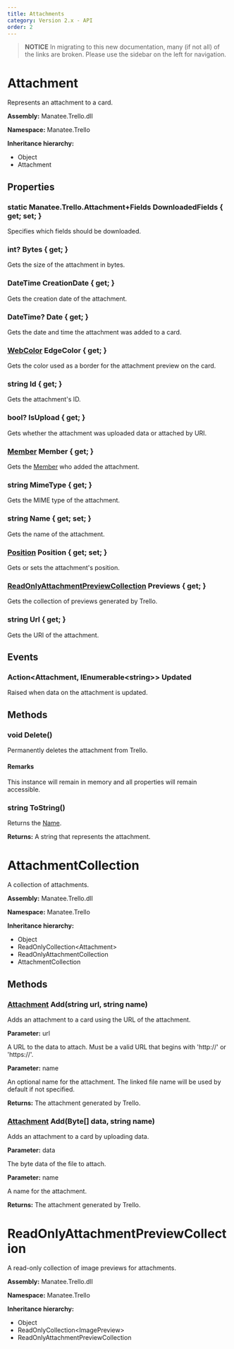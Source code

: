 ```yaml
---
title: Attachments
category: Version 2.x - API
order: 2
---
```


> **NOTICE** In migrating to this new documentation, many (if not all) of the links are broken.  Please use the sidebar on the left for navigation.

# Attachment

Represents an attachment to a card.

**Assembly:** Manatee.Trello.dll

**Namespace:** Manatee.Trello

**Inheritance hierarchy:**

- Object
- Attachment

## Properties

### static Manatee.Trello.Attachment+Fields DownloadedFields { get; set; }

Specifies which fields should be downloaded.

### int? Bytes { get; }

Gets the size of the attachment in bytes.

### DateTime CreationDate { get; }

Gets the creation date of the attachment.

### DateTime? Date { get; }

Gets the date and time the attachment was added to a card.

### [WebColor](/API-Boards#webcolor) EdgeColor { get; }

Gets the color used as a border for the attachment preview on the card.

### string Id { get; }

Gets the attachment&#39;s ID.

### bool? IsUpload { get; }

Gets whether the attachment was uploaded data or attached by URI.

### [Member](/API-Members#member) Member { get; }

Gets the [Member](/API-Attachments#member-member--get-) who added the attachment.

### string MimeType { get; }

Gets the MIME type of the attachment.

### string Name { get; set; }

Gets the name of the attachment.

### [Position](/API-Common-Types#position) Position { get; set; }

Gets or sets the attachment&#39;s position.

### [ReadOnlyAttachmentPreviewCollection](/API-Attachments#readonlyattachmentpreviewcollection) Previews { get; }

Gets the collection of previews generated by Trello.

### string Url { get; }

Gets the URI of the attachment.

## Events

### Action&lt;Attachment, IEnumerable&lt;string&gt;&gt; Updated

Raised when data on the attachment is updated.

## Methods

### void Delete()

Permanently deletes the attachment from Trello.

#### Remarks

This instance will remain in memory and all properties will remain accessible.

### string ToString()

Returns the [Name](/API-Attachments#string-name--get-set-).

**Returns:** A string that represents the attachment.

# AttachmentCollection

A collection of attachments.

**Assembly:** Manatee.Trello.dll

**Namespace:** Manatee.Trello

**Inheritance hierarchy:**

- Object
- ReadOnlyCollection&lt;Attachment&gt;
- ReadOnlyAttachmentCollection
- AttachmentCollection

## Methods

### [Attachment](/API-Attachments#attachment) Add(string url, string name)

Adds an attachment to a card using the URL of the attachment.

**Parameter:** url

A URL to the data to attach. Must be a valid URL that begins with &#39;http://&#39; or &#39;https://&#39;.

**Parameter:** name

An optional name for the attachment. The linked file name will be used by default if not specified.

**Returns:** The attachment generated by Trello.

### [Attachment](/API-Attachments#attachment) Add(Byte[] data, string name)

Adds an attachment to a card by uploading data.

**Parameter:** data

The byte data of the file to attach.

**Parameter:** name

A name for the attachment.

**Returns:** The attachment generated by Trello.

# ReadOnlyAttachmentPreviewCollection

A read-only collection of image previews for attachments.

**Assembly:** Manatee.Trello.dll

**Namespace:** Manatee.Trello

**Inheritance hierarchy:**

- Object
- ReadOnlyCollection&lt;ImagePreview&gt;
- ReadOnlyAttachmentPreviewCollection

